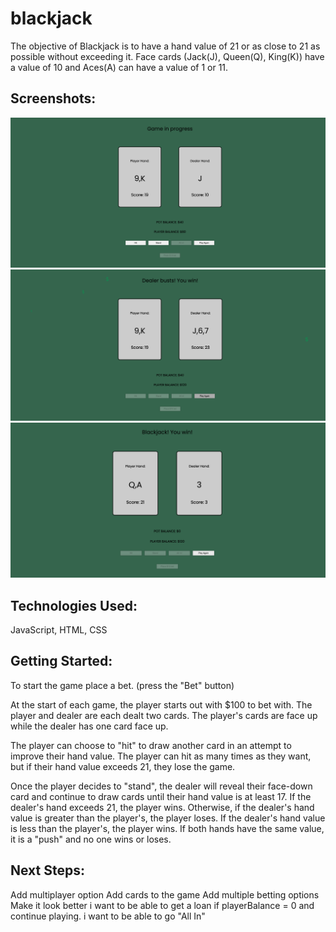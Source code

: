 # blackjack
The objective of Blackjack is to have a hand value of 21 or as close to 21 as possible without exceeding it. Face cards (Jack(J), Queen(Q), King(K)) have a value of 10 and Aces(A) can have a value of 1 or 11.

## Screenshots:
![screenShot1](imgs/screenShot1.png)
![screenShot2](imgs/screenShot2.png)
![screenShot3](imgs/screenShot3.png)

## Technologies Used: 
JavaScript, HTML, CSS

## Getting Started:

To start the game place a bet. (press the "Bet" button)

At the start of each game, the player starts out with $100 to bet with. The player and dealer are each dealt two cards. The player's cards are face up while the dealer has one card face up. 
            
The player can choose to "hit" to draw another card in an attempt to improve their hand value. The player can hit as many times as they want, but if their hand value exceeds 21, they lose the game.
            
Once the player decides to "stand", the dealer will reveal their face-down card and continue to draw cards until their hand value is at least 17. If the dealer's hand exceeds 21, the player wins. Otherwise, if the dealer's hand value is greater than the player's, the player loses. If the dealer's hand value is less than the player's, the player wins. If both hands have the same value, it is a "push" and no one wins or loses. 

## Next Steps:
Add multiplayer option
Add cards to the game
Add multiple betting options
Make it look better
i want to be able to get a loan if playerBalance = 0 and continue playing.
i want to be able to go "All In"
